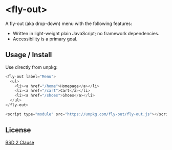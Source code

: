 # &lt;fly-out&gt;

A fly-out (aka drop-down) menu with the following features:

* Written in light-weight plain JavaScript; no framework dependencies.
* Accessibility is a primary goal.

## Usage / Install

Use directly from unpkg:

```js
<fly-out label="Menu">
  <ul>
    <li><a href="/home">Homepage</a></li>
    <li><a href="/cart">Cart</a></li>
    <li><a href="/shoes">Shoes</a></li>
  </ul>
</fly-out>

<script type="module" src="https://unpkg.com/fly-out/fly-out.js"></script>
```

## License

[BSD 2 Clause](https://opensource.org/licenses/BSD-2-Clause)